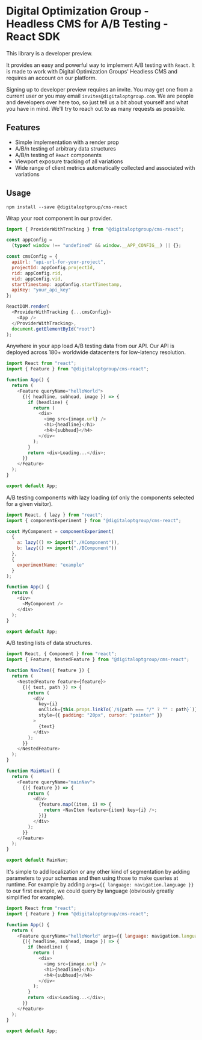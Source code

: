 # Digital Optimization Group - Headless CMS for A/B Testing - React SDK

This library is a developer preview.

It provides an easy and powerful way to implement A/B testing with `React`. It is made to work with Digital Optimization Groups' Headless CMS and requires an account on our platform.

Signing up to developer preview requires an invite. You may get one from a current user or you may email `invites@digitaloptgroup.com`. We are people and developers over here too, so just tell us a bit about yourself and what you have in mind. We'll try to reach out to as many requests as possible.

## Features

- Simple implementation with a render prop
- A/B/n testing of arbitrary data structures
- A/B/n testing of `React` components
- Viewport exposure tracking of all variations
- Wide range of client metrics automatically collected and associated with variations

## Usage

```
npm install --save @digitaloptgroup/cms-react
```

Wrap your root component in our provider.

```js
import { ProviderWithTracking } from "@digitaloptgroup/cms-react";

const appConfig =
  (typeof window !== "undefined" && window.__APP_CONFIG__) || {};

const cmsConfig = {
  apiUrl: "api-url-for-your-project",
  projectId: appConfig.projectId,
  rid: appConfig.rid,
  vid: appConfig.vid,
  startTimestamp: appConfig.startTimestamp,
  apiKey: "your_api_key"
};

ReactDOM.render(
  <ProviderWithTracking {...cmsConfig}>
    <App />
  </ProviderWithTracking>,
  document.getElementById("root")
);
```

Anywhere in your app load A/B testing data from our API. Our API is deployed across 180+ worldwide datacenters for low-latency resolution.

```js
import React from "react";
import { Feature } from "@digitaloptgroup/cms-react";

function App() {
  return (
    <Feature queryName="helloWorld">
      {({ headline, subhead, image }) => {
        if (headline) {
          return (
            <div>
              <img src={image.url} />
              <h1>{headline}</h1>
              <h4>{subhead}</h4>
            </div>
          );
        }
        return <div>Loading...</div>;
      }}
    </Feature>
  );
}

export default App;
```

A/B testing components with lazy loading (of only the components selected for a given visitor).

```js
import React, { lazy } from "react";
import { componentExperiment } from "@digitaloptgroup/cms-react";

const MyComponent = componentExperiment(
  {
    a: lazy(() => import("./AComponent")),
    b: lazy(() => import("./BComponent"))
  },
  {
    experimentName: "example"
  }
);

function App() {
  return (
    <div>
      <MyComponent />
    </div>
  );
}

export default App;
```

A/B testing lists of data structures.

```js
import React, { Component } from "react";
import { Feature, NestedFeature } from "@digitaloptgroup/cms-react";

function NavItem({ feature }) {
  return (
    <NestedFeature feature={feature}>
      {({ text, path }) => {
        return (
          <div
            key={i}
            onClick={this.props.linkTo(`/${path === "/" ? "" : path}`)}
            style={{ padding: "20px", cursor: "pointer" }}
          >
            {text}
          </div>
        );
      }}
    </NestedFeature>
  );
}

function MainNav() {
  return (
    <Feature queryName="mainNav">
      {({ feature }) => {
        return (
          <div>
            {feature.map((item, i) => {
              return <NavItem feature={item} key={i} />;
            })}
          </div>
        );
      }}
    </Feature>
  );
}

export default MainNav;
```

It's simple to add localization or any other kind of segmentation by adding parameters to your schemas and then using those to make queries at runtime. For example by adding `args={{ language: navigation.language }}` to our first example, we could query by language (obviously greatly simplified for example).

```js
import React from "react";
import { Feature } from "@digitaloptgroup/cms-react";

function App() {
  return (
    <Feature queryName="helloWorld" args={{ language: navigation.language }}>
      {({ headline, subhead, image }) => {
        if (headline) {
          return (
            <div>
              <img src={image.url} />
              <h1>{headline}</h1>
              <h4>{subhead}</h4>
            </div>
          );
        }
        return <div>Loading...</div>;
      }}
    </Feature>
  );
}

export default App;
```
